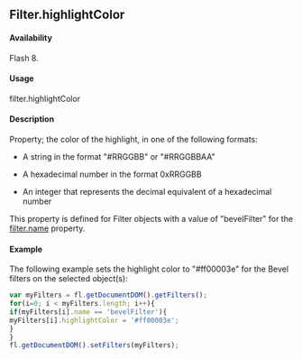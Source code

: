 ## Filter.highlightColor

#### Availability

Flash 8.

#### Usage

filter.highlightColor

#### Description

Property; the color of the highlight, in one of the following formats:

- A string in the format "#RRGGBB" or "#RRGGBBAA"

- A hexadecimal number in the format 0xRRGGBB

- An integer that represents the decimal equivalent of a hexadecimal number

This property is defined for Filter objects with a value of "bevelFilter" for the [filter.name](../Filter_object/filter13.md) property.

#### Example

The following example sets the highlight color to "#ff00003e" for the Bevel filters on the selected object(s):

```javascript
var myFilters = fl.getDocumentDOM().getFilters();
for(i=0; i < myFilters.length; i++){
if(myFilters[i].name == 'bevelFilter'){
myFilters[i].highlightColor = '#ff00003e';
}
}
fl.getDocumentDOM().setFilters(myFilters);

```
